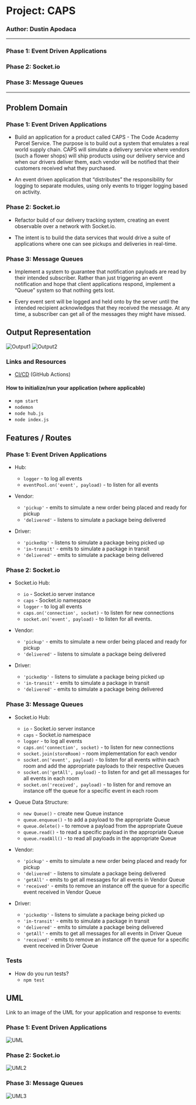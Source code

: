 # Project: CAPS
### Author: Dustin Apodaca
---

### Phase 1: Event Driven Applications
### Phase 2: Socket.io
### Phase 3: Message Queues
---

##  Problem Domain
### Phase 1: Event Driven Applications

- Build an application for a product called CAPS - The Code Academy Parcel Service. The purpose is to build out a system that emulates a real world supply chain. CAPS will simulate a delivery service where vendors (such a flower shops) will ship products using our delivery service and when our drivers deliver them, each vendor will be notified that their customers received what they purchased.

- An event driven application that “distributes” the responsibility for logging to separate modules, using only events to trigger logging based on activity.

### Phase 2: Socket.io

- Refactor build of our delivery tracking system, creating an event observable over a network with Socket.io.

- The intent is to build the data services that would drive a suite of applications where one can see pickups and deliveries in real-time.

### Phase 3: Message Queues

- Implement a system to guarantee that notification payloads are read by their intended subscriber. Rather than just triggering an event notification and hope that client applications respond, implement a “Queue” system so that nothing gets lost.

- Every event sent will be logged and held onto by the server until the intended recipient acknowledges that they received the message. At any time, a subscriber can get all of the messages they might have missed.

## Output Representation

![Output1](./assets/img/visualOutput.png)
![Output2](./assets/img/visualOutput2.png)

### Links and Resources

- [CI/CD](https://github.com/dustinapodaca/caps/actions) (GitHub Actions)
<!-- - [Prod Deployment]()
- [Dev Deployment]() -->

#### How to initialize/run your application (where applicable)

- `npm start`
- `nodemon`
- `node hub.js`
- `node index.js`

##  Features / Routes
### Phase 1: Event Driven Applications

- Hub:
  - `logger` - to log all events
  - `eventPool.on('event', payload)` - to listen for all events

- Vendor:
  - `'pickup'` - emits to simulate a new order being placed and ready for pickup
  - `'delivered'` - listens to simulate a package being delivered

- Driver:
  - `'pickedUp'` - listens to simulate a package being picked up
  - `'in-transit'` - emits to simulate a package in transit
  - `'delivered'` - emits to simulate a package being delivered

### Phase 2: Socket.io

- Socket.io Hub:
  - `io` - Socket.io server instance
  - `caps` - Socket.io namespace
  - `logger` - to log all events
  - `caps.on('connection', socket)` - to listen for new connections
  - `socket.on('event', payload)` - to listen for all events.

- Vendor:
  - `'pickup'` - emits to simulate a new order being placed and ready for pickup
  - `'delivered'` - listens to simulate a package being delivered

- Driver:
  - `'pickedUp'` - listens to simulate a package being picked up
  - `'in-transit'` - emits to simulate a package in transit
  - `'delivered'` - emits to simulate a package being delivered

### Phase 3: Message Queues

- Socket.io Hub:
  - `io` - Socket.io server instance
  - `caps` - Socket.io namespace
  - `logger` - to log all events
  - `caps.on('connection', socket)` - to listen for new connections
  - `socket.join(storeRoom)` - room implementation for each vendor
  - `socket.on('event', payload)` - to listen for all events within each room and add the appropriate payloads to their respective Queues
  - `socket.on('getAll', payload)` - to listen for and get all messages for all events in each room
  - `socket.on('received', payload)` - to listen for and remove an instance off the queue for a specific event in each room

- Queue Data Structure:
  - `new Queue()` - create new Queue instance
  - `queue.enqueue()` - to add a payload to the appropriate Queue
  - `queue.delete()` - to remove a payload from the appropriate Queue
  - `queue.read()` - to read a specific payload in the appropriate Queue
  - `queue.readAll()` - to read all payloads in the appropriate Queue

- Vendor:
  - `'pickup'` - emits to simulate a new order being placed and ready for pickup
  - `'delivered'` - listens to simulate a package being delivered
  - `'getAll'` - emits to get all messages for all events in Vendor Queue
  - `'received'` - emits to remove an instance off the queue for a specific event received in Vendor Queue

- Driver:
  - `'pickedUp'` - listens to simulate a package being picked up
  - `'in-transit'` - emits to simulate a package in transit
  - `'delivered'` - emits to simulate a package being delivered
  - `'getAll'` - emits to get all messages for all events in Driver Queue
  - `'received'` - emits to remove an instance off the queue for a specific event received in Driver Queue

### Tests

- How do you run tests?
  - `npm test`

##  UML
Link to an image of the UML for your application and response to events:
### Phase 1: Event Driven Applications

![UML](./assets/img/UML-EventDrivenListener.png)

### Phase 2: Socket.io

![UML2](./assets/img/UML-SocketListener.png)

### Phase 3: Message Queues

![UML3](./assets/img/UML-SocketQueues.png)
